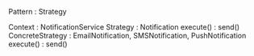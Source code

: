 Pattern : Strategy

Context : NotificationService
Strategy : Notification
    execute() : send()
ConcreteStrategy : EmailNotification, SMSNotification, PushNotification
    execute() : send()